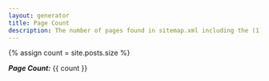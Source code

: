 ```yaml
---
layout: generator
title: Page Count
description: The number of pages found in sitemap.xml including the (1) home page and (2) about page.
---
```


{% assign count = site.posts.size %}

**_Page Count:_** {{ count }}
    



